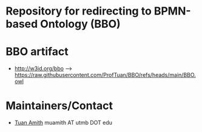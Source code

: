 # Repository for redirecting to BPMN-based Ontology (BBO)

# BBO artifact
- http://w3id.org/bbo --> https://raw.githubusercontent.com/ProfTuan/BBO/refs/heads/main/BBO.owl



# Maintainers/Contact
- [Tuan Amith](http://github.com/ProfTuan) muamith AT utmb DOT edu
